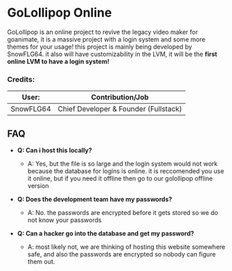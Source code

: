 # GoLollipop Online
GoLollipop is an online project to revive the legacy video maker for goanimate, it is a massive project with a login system and some more themes for your usage! this project is mainly being developed by SnowFLG64. it also will have customizability in the LVM, it will be the **first online LVM to have a login system!** 

### Credits:
| User:    | Contribution/Job                      |
| -------- | ------------------------------------- |
|SnowFLG64 | Chief Developer & Founder (Fullstack) |


## FAQ
-  **Q: Can i host this locally?**
    -  A: Yes, but the file is so large and the login system would not work because the database for logins is online. it is reccomended you use it online, but if you need it offline then go to our golollipop offline version

- **Q: Does the development team have my passwords?**
    - A: No. the passwords are encrypted before it gets stored so we do not know your passwords
      
- **Q: Can a hacker go into the database and get my password?**
    - A: most likely not, we are thinking of hosting this website somewhere safe, and also the passwords are encrypted so nobody can figure them out.